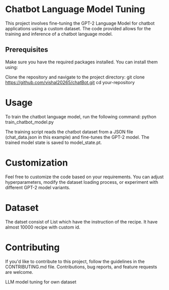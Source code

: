 # Chatbot Language Model Tuning

This project involves fine-tuning the GPT-2 Language Model for chatbot applications using a custom dataset. The code provided allows for the training and inference of a chatbot language model.

## Prerequisites

Make sure you have the required packages installed. You can install them using:


Clone the repository and navigate to the project directory: git clone https://github.com/vishal20265/chatBot.git
cd your-repository

# Usage

To train the chatbot language model, run the following command:
python train_chatbot_model.py

The training script reads the chatbot dataset from a JSON file (chat_data.json in this example) and fine-tunes the GPT-2 model. The trained model state is saved to model_state.pt.

# Customization
Feel free to customize the code based on your requirements. You can adjust hyperparameters, modify the dataset loading process, or experiment with different GPT-2 model variants.

# Dataset
The datset consist of List which have the instruction of the recipe. It have almost 10000 recipe with custom id.

# Contributing
If you'd like to contribute to this project, follow the guidelines in the CONTRIBUTING.md file. Contributions, bug reports, and feature requests are welcome.


LLM model tuning for own dataset 
